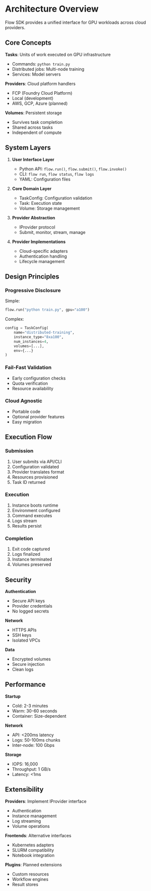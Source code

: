 # Architecture Overview

Flow SDK provides a unified interface for GPU workloads across cloud providers.

## Core Concepts

**Tasks**: Units of work executed on GPU infrastructure
- Commands: `python train.py`
- Distributed jobs: Multi-node training
- Services: Model servers

**Providers**: Cloud platform handlers
- FCP (Foundry Cloud Platform)
- Local (development)
- AWS, GCP, Azure (planned)

**Volumes**: Persistent storage
- Survives task completion
- Shared across tasks
- Independent of compute

## System Layers

1. **User Interface Layer**
   - Python API: `flow.run()`, `flow.submit()`, `flow.invoke()`
   - CLI: `flow run`, `flow status`, `flow logs`
   - YAML: Configuration files

2. **Core Domain Layer**
   - TaskConfig: Configuration validation
   - Task: Execution state
   - Volume: Storage management

3. **Provider Abstraction**
   - IProvider protocol
   - Submit, monitor, stream, manage

4. **Provider Implementations**
   - Cloud-specific adapters
   - Authentication handling
   - Lifecycle management

## Design Principles

### Progressive Disclosure

Simple:
```python
flow.run("python train.py", gpu="a100")
```

Complex:
```python
config = TaskConfig(
    name="distributed-training",
    instance_type="8xa100",
    num_instances=4,
    volumes=[...],
    env={...}
)
```

### Fail-Fast Validation
- Early configuration checks
- Quota verification
- Resource availability

### Cloud Agnostic
- Portable code
- Optional provider features
- Easy migration

## Execution Flow

### Submission
1. User submits via API/CLI
2. Configuration validated
3. Provider translates format
4. Resources provisioned
5. Task ID returned

### Execution
1. Instance boots runtime
2. Environment configured
3. Command executes
4. Logs stream
5. Results persist

### Completion
1. Exit code captured
2. Logs finalized
3. Instance terminated
4. Volumes preserved

## Security

**Authentication**
- Secure API keys
- Provider credentials
- No logged secrets

**Network**
- HTTPS APIs
- SSH keys
- Isolated VPCs

**Data**
- Encrypted volumes
- Secure injection
- Clean logs

## Performance

**Startup**
- Cold: 2-3 minutes
- Warm: 30-60 seconds
- Container: Size-dependent

**Network**
- API: <200ms latency
- Logs: 50-100ms chunks
- Inter-node: 100 Gbps

**Storage**
- IOPS: 16,000
- Throughput: 1 GB/s
- Latency: <1ms

## Extensibility

**Providers**: Implement IProvider interface
- Authentication
- Instance management
- Log streaming
- Volume operations

**Frontends**: Alternative interfaces
- Kubernetes adapters
- SLURM compatibility
- Notebook integration

**Plugins**: Planned extensions
- Custom resources
- Workflow engines
- Result stores
